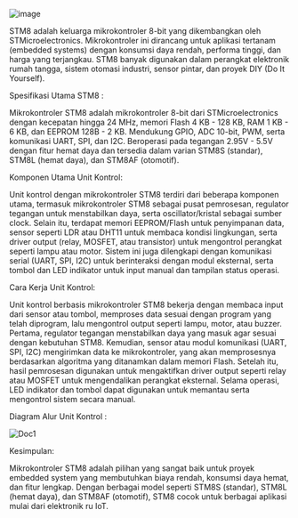 ![image](https://github.com/user-attachments/assets/2b3e1413-0a44-4bd9-95e0-ea5dc008ac34)

STM8 adalah keluarga mikrokontroler 8-bit yang dikembangkan oleh STMicroelectronics. Mikrokontroler ini dirancang untuk aplikasi tertanam (embedded systems) dengan konsumsi daya rendah, performa tinggi, dan harga yang terjangkau. STM8 banyak digunakan dalam perangkat elektronik rumah tangga, sistem otomasi industri, sensor pintar, dan proyek DIY (Do It Yourself).                  


Spesifikasi Utama STM8 :

Mikrokontroler STM8 adalah mikrokontroler 8-bit dari STMicroelectronics dengan kecepatan hingga 24 MHz, memori Flash 4 KB - 128 KB, RAM 1 KB - 6 KB, dan EEPROM 128B - 2 KB. Mendukung GPIO, ADC 10-bit, PWM, serta komunikasi UART, SPI, dan I2C. Beroperasi pada tegangan 2.95V - 5.5V dengan fitur hemat daya dan tersedia dalam varian STM8S (standar), STM8L (hemat daya), dan STM8AF (otomotif).


Komponen Utama Unit Kontrol:

Unit kontrol dengan mikrokontroler STM8 terdiri dari beberapa komponen utama, termasuk mikrokontroler STM8 sebagai pusat pemrosesan, regulator tegangan untuk menstabilkan daya, serta oscillator/kristal sebagai sumber clock. Selain itu, terdapat memori EEPROM/Flash untuk penyimpanan data, sensor seperti LDR atau DHT11 untuk membaca kondisi lingkungan, serta driver output (relay, MOSFET, atau transistor) untuk mengontrol perangkat seperti lampu atau motor. Sistem ini juga dilengkapi dengan komunikasi serial (UART, SPI, I2C) untuk berinteraksi dengan modul eksternal, serta tombol dan LED indikator untuk input manual dan tampilan status operasi.


Cara Kerja Unit Kontrol:

Unit kontrol berbasis mikrokontroler STM8 bekerja dengan membaca input dari sensor atau tombol, memproses data sesuai dengan program yang telah diprogram, lalu mengontrol output seperti lampu, motor, atau buzzer. Pertama, regulator tegangan menstabilkan daya yang masuk agar sesuai dengan kebutuhan STM8. Kemudian, sensor atau modul komunikasi (UART, SPI, I2C) mengirimkan data ke mikrokontroler, yang akan memprosesnya berdasarkan algoritma yang ditanamkan dalam memori Flash. Setelah itu, hasil pemrosesan digunakan untuk mengaktifkan driver output seperti relay atau MOSFET untuk mengendalikan perangkat eksternal. Selama operasi, LED indikator dan tombol dapat digunakan untuk memantau serta mengontrol sistem secara manual.


Diagram Alur Unit Kontrol :

![Doc1](https://github.com/user-attachments/assets/83f358e9-94de-4686-9496-16f70b26f187)


Kesimpulan:

Mikrokontroler STM8 adalah pilihan yang sangat baik untuk proyek embedded system yang membutuhkan biaya rendah, konsumsi daya hemat, dan fitur lengkap. Dengan berbagai model seperti STM8S (standar), STM8L (hemat daya), dan STM8AF (otomotif), STM8 cocok untuk berbagai aplikasi mulai dari elektronik ru IoT.
